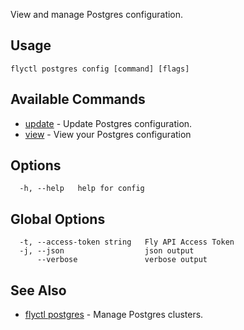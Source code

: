View and manage Postgres configuration.


## Usage
~~~
flyctl postgres config [command] [flags]
~~~

## Available Commands
* [update](/docs/flyctl/postgres-config-update/)	 - Update Postgres configuration.
* [view](/docs/flyctl/postgres-config-view/)	 - View your Postgres configuration

## Options

~~~
  -h, --help   help for config
~~~

## Global Options

~~~
  -t, --access-token string   Fly API Access Token
  -j, --json                  json output
      --verbose               verbose output
~~~

## See Also

* [flyctl postgres](/docs/flyctl/postgres/)	 - Manage Postgres clusters.

